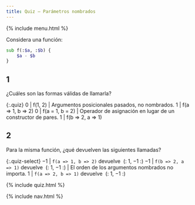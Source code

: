 ```yaml
---
title: Quiz — Parámetros nombrados
---
```


{% include menu.html %}

Considera una función:

```raku
sub f(:$a, :$b) {
    $a - $b
}
```

## 1

¿Cuáles son las formas válidas de llamarla?

{:.quiz}
0 | f(1, 2) | Argumentos posicionales pasados, no nombrados.
1 | f(a => 1, b => 2)
0 | f(a = 1, b = 2) | Operador de asignación en lugar de un constructor de pares.
1 | f(b => 2, a => 1)

## 2

Para la misma función, ¿qué devuelven las siguientes llamadas?

{:.quiz-select}
−1 | `f(a => 1, b => 2)` devuelve&nbsp; (: 1, −1 :)
−1 | `f(b => 2, a => 1)` devuelve&nbsp; (: 1, −1 :) | El orden de los argumentos nombrados no importa.
1 | `f(a => 2, b => 1)` devuelve&nbsp; (: 1, −1 :)


{% include quiz.html %}

{% include nav.html %}